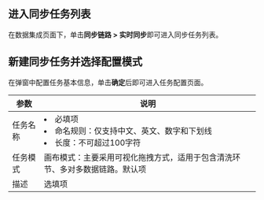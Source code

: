 ## 进入同步任务列表
 在数据集成页面下，单击**同步链路 > 实时同步**即可进入同步任务列表。
## 新建同步任务并选择配置模式
在弹窗中配置任务基本信息，单击**确定**后即可进入任务配置页面。

| 参数 | 说明 | 
|---------|---------|
| 任务名称| <li>必填项<li>命名规则：仅支持中文、英文、数字和下划线<li>长度：不可超过100字符| 
| 任务模式	| 画布模式：主要采用可视化拖拽方式，适用于包含清洗环节、多对多数据链路。默认项| 
| 描述	| 选填项|
